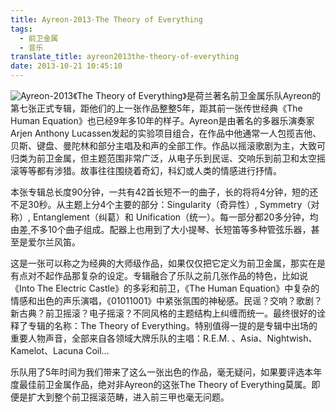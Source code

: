 ```yaml
---
title: Ayreon-2013-The Theory of Everything
tags:
  - 前卫金属
  - 音乐
translate_title: ayreon2013the-theory-of-everything
date: 2013-10-21 10:45:10
---
```


![Ayreon-2013](http://www.joylab.cn/wp-content/uploads/2015/12/Ayreon-2013.jpg)《The Theory of Everything》是荷兰著名前卫金属乐队Ayreon的第七张正式专辑，距他们的上一张作品整整5年，距其前一张传世经典《The Human Equation》也已经9年多10年的样子。Ayreon是由著名的多器乐演奏家Arjen Anthony Lucassen发起的实验项目组合，在作品中他通常一人包揽吉他、贝斯、键盘、曼陀林和部分主唱及和声的全部工作。作品以摇滚歌剧为主，大致可归类为前卫金属，但主题范围非常广泛，从电子乐到民谣、交响乐到前卫和太空摇滚等等都有涉猎。故事往往围绕着奇幻，科幻或人类的情感进行抒情。

本张专辑总长度90分钟，一共有42首长短不一的曲子，长的将将4分钟，短的还不足30秒。从主题上分4个主要的部分：Singularity（奇异性）, Symmetry（对称）, Entanglement（纠葛）和 Unification（统一）。每一部分都20多分钟，均由差[
](http://www.joylab.cn/wp-content/uploads/2015/12/Ayreon-2013.jpg)不多10个曲子组成。配器上也用到了大小提琴、长短笛等多种管弦乐器，甚至是爱尔兰风笛。

这是一张可以称之为经典的大师级作品，如果仅仅把它定义为前卫金属，那实在是有点对不起作品那复杂的设定。专辑融合了乐队之前几张作品的特色，比如说《Into The Electric Castle》的多彩和前卫，《The Human Equation》中复杂的情感和出色的声乐演唱，《01011001》中紧张氛围的神秘感。民谣？交响？歌剧？新古典？前卫摇滚？电子摇滚？不同风格的主题结构上纠缠而统一。最终很好的诠释了专辑的名称：The Theory of Everything。特别值得一提的是专辑中出场的重要人物声音，全部来自各领域大牌乐队的主唱：R.E.M. 、Asia、Nightwish、Kamelot、Lacuna Coil…

乐队用了5年时间为我们带来了这么一张出色的作品，毫无疑问，如果要评选本年度最佳前卫金属作品，绝对非Ayreon的这张The Theory of Everything莫属。即便是扩大到整个前卫摇滚范畴，进入前三甲也毫无问题。